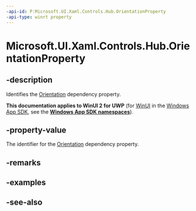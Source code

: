 ```yaml
---
-api-id: P:Microsoft.UI.Xaml.Controls.Hub.OrientationProperty
-api-type: winrt property
---
```


<!-- Property syntax
public Windows.UI.Xaml.DependencyProperty OrientationProperty { get; }
-->

# Microsoft.UI.Xaml.Controls.Hub.OrientationProperty

## -description
Identifies the [Orientation](hub_orientation.md) dependency property.

**This documentation applies to WinUI 2 for UWP** (for [WinUI](/windows/apps/winui/winui3/) in the [Windows App SDK](/windows/apps/windows-app-sdk/), see the **[Windows App SDK namespaces](/windows/windows-app-sdk/api/winrt/)**).

## -property-value
The identifier for the [Orientation](hub_orientation.md) dependency property.

## -remarks

## -examples

## -see-also
